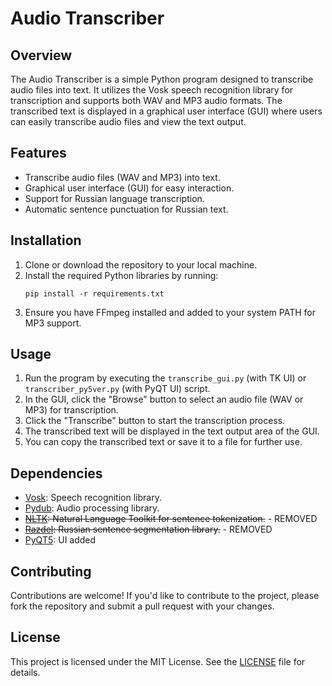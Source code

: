 # Audio Transcriber

## Overview
The Audio Transcriber is a simple Python program designed to transcribe audio files into text. It utilizes the Vosk speech recognition library for transcription and supports both WAV and MP3 audio formats. The transcribed text is displayed in a graphical user interface (GUI) where users can easily transcribe audio files and view the text output.

## Features
- Transcribe audio files (WAV and MP3) into text.
- Graphical user interface (GUI) for easy interaction.
- Support for Russian language transcription.
- Automatic sentence punctuation for Russian text.

## Installation
1. Clone or download the repository to your local machine.
2. Install the required Python libraries by running:
    ```
    pip install -r requirements.txt
    ```
3. Ensure you have FFmpeg installed and added to your system PATH for MP3 support.

## Usage
1. Run the program by executing the `transcribe_gui.py` (with TK UI) or `transcriber_py5ver.py` (with PyQT UI) script.
2. In the GUI, click the "Browse" button to select an audio file (WAV or MP3) for transcription.
3. Click the "Transcribe" button to start the transcription process.
4. The transcribed text will be displayed in the text output area of the GUI.
5. You can copy the transcribed text or save it to a file for further use.

## Dependencies
- [Vosk](https://github.com/alphacep/vosk-api): Speech recognition library.
- [Pydub](https://github.com/jiaaro/pydub): Audio processing library.
- ~~[NLTK](https://www.nltk.org/): Natural Language Toolkit for sentence tokenization.~~ - REMOVED
- ~~[Razdel](https://github.com/natasha/razdel): Russian sentence segmentation library.~~ - REMOVED
- [PyQT5](https://pypi.org/project/PyQt5): UI added

## Contributing
Contributions are welcome! If you'd like to contribute to the project, please fork the repository and submit a pull request with your changes.

## License
This project is licensed under the MIT License. See the [LICENSE](LICENSE) file for details.
